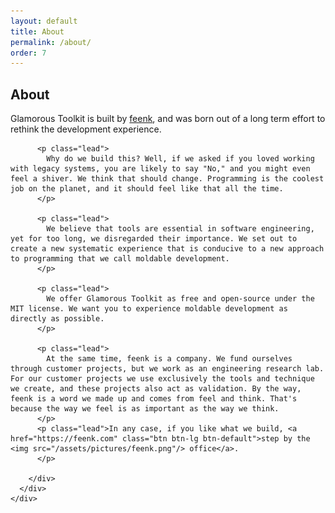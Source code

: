 ```yaml
---
layout: default
title: About
permalink: /about/
order: 7
---
```


<section id="components">
  <div class="container">
    <div class="row">
      <div class="col-lg-8 offset-lg-2">
        <div class="jumbotron">
          <h1>About</h1>
          <p class="lead">Glamorous Toolkit is built by <a href="https://feenk.com">feenk</a>, and was born out of a long term effort to rethink the development experience.</p>

          <p class="lead">
            Why do we build this? Well, if we asked if you loved working with legacy systems, you are likely to say "No," and you might even feel a shiver. We think that should change. Programming is the coolest job on the planet, and it should feel like that all the time.
          </p>

          <p class="lead">
            We believe that tools are essential in software engineering, yet for too long, we disregarded their importance. We set out to create a new systematic experience that is conducive to a new approach to programming that we call moldable development.
          </p> 

          <p class="lead">
            We offer Glamorous Toolkit as free and open-source under the MIT license. We want you to experience moldable development as directly as possible.
          </p>

          <p class="lead">
            At the same time, feenk is a company. We fund ourselves through customer projects, but we work as an engineering research lab. For our customer projects we use exclusively the tools and technique we create, and these projects also act as validation. By the way, feenk is a word we made up and comes from feel and think. That's because the way we feel is as important as the way we think.
          </p>
          <p class="lead">In any case, if you like what we build, <a href="https://feenk.com" class="btn btn-lg btn-default">step by the <img src="/assets/pictures/feenk.png"/> office</a>. 
          </p>

        </div>
      </div>
    </div>

  </div> <!-- container -->
</section>
